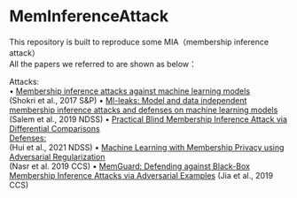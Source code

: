 # MemInferenceAttack

This repository is built to reproduce some MIA（membership inference attack）<br>
All the papers we referred to are shown as below：<br>

Attacks: <br>
•	[Membership inference attacks against machine learning models ](https://ieeexplore.ieee.org/stamp/stamp.jsp?arnumber=7958568)<br>(Shokri et al., 2017 S&P)
•	[Ml-leaks: Model and data independent membership inference attacks and defenses on machine learning models ](https://www.ndss-symposium.org/wp-content/uploads/2019/02/ndss2019_03A-1_Salem_paper.pdf) <br>(Salem et al., 2019 NDSS)
•	[Practical Blind Membership Inference Attack via Differential Comparisons  <br>
Defenses:](https://arxiv.org/abs/2101.01341) <br> (Hui et al., 2021 NDSS)
•	[Machine Learning with Membership Privacy using Adversarial Regularization ](https://dl.acm.org/doi/pdf/10.1145/3243734.3243855) <br> (Nasr et al. 2019 CCS)
•	[MemGuard: Defending against Black-Box Membership Inference Attacks via Adversarial Examples](https://arxiv.org/abs/1909.10594) (Jia et al., 2019 CCS)
